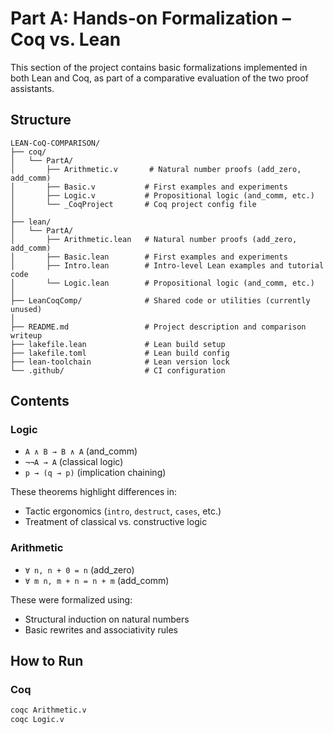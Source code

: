 # Part A: Hands-on Formalization – Coq vs. Lean

This section of the project contains basic formalizations implemented in both Lean and Coq, as part of a comparative evaluation of the two proof assistants.

## Structure
```text
LEAN-CoQ-COMPARISON/
├── coq/
│   └── PartA/
│       ├── Arithmetic.v       # Natural number proofs (add_zero, add_comm)
│       ├── Basic.v           # First examples and experiments
│       ├── Logic.v           # Propositional logic (and_comm, etc.)
│       └── _CoqProject       # Coq project config file
│
├── lean/
│   └── PartA/
│       ├── Arithmetic.lean   # Natural number proofs (add_zero, add_comm)
│       ├── Basic.lean        # First examples and experiments
│       ├── Intro.lean        # Intro-level Lean examples and tutorial code
│       └── Logic.lean        # Propositional logic (and_comm, etc.)
│
├── LeanCoqComp/              # Shared code or utilities (currently unused)
│
├── README.md                 # Project description and comparison writeup
├── lakefile.lean             # Lean build setup
├── lakefile.toml             # Lean build config
├── lean-toolchain            # Lean version lock
└── .github/                  # CI configuration
```

## Contents

### Logic

- `A ∧ B → B ∧ A` (and_comm)
- `¬¬A → A` (classical logic)
- `p → (q → p)` (implication chaining)

These theorems highlight differences in:
- Tactic ergonomics (`intro`, `destruct`, `cases`, etc.)
- Treatment of classical vs. constructive logic

### Arithmetic

- `∀ n, n + 0 = n` (add_zero)
- `∀ m n, m + n = n + m` (add_comm)

These were formalized using:
- Structural induction on natural numbers
- Basic rewrites and associativity rules

## How to Run

### Coq

```bash
coqc Arithmetic.v
coqc Logic.v
